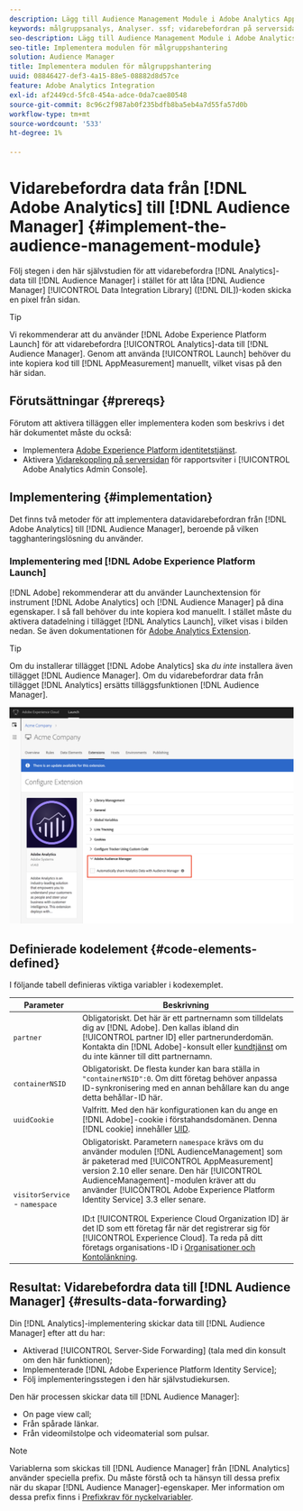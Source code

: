 ```yaml
---
description: Lägg till Audience Management Module i Adobe Analytics AppMeasurement för att vidarebefordra analysdata till Audience Manager i stället för att låta Audience Manager Data Integration Library-koden (DIL) skicka en pixel från sidan.
keywords: målgruppsanalys, Analyser. ssf; vidarebefordran på serversidan
seo-description: Lägg till Audience Management Module i Adobe Analytics AppMeasurement för att vidarebefordra analysdata till Audience Manager i stället för att låta Audience Manager Data Integration Library-koden (DIL) skicka en pixel från sidan.
seo-title: Implementera modulen för målgruppshantering
solution: Audience Manager
title: Implementera modulen för målgruppshantering
uuid: 08846427-def3-4a15-88e5-08882d8d57ce
feature: Adobe Analytics Integration
exl-id: af2449cd-5fc8-454a-adce-0da7cae80548
source-git-commit: 8c96c2f987ab0f235bdfb8ba5eb4a7d55fa57d0b
workflow-type: tm+mt
source-wordcount: '533'
ht-degree: 1%

---
```


# Vidarebefordra data från [!DNL Adobe Analytics] till [!DNL Audience Manager] {#implement-the-audience-management-module}

Följ stegen i den här självstudien för att vidarebefordra [!DNL Analytics]-data till [!DNL Audience Manager] i stället för att låta [!DNL Audience Manager] [!UICONTROL Data Integration Library] ([!DNL DIL])-koden skicka en pixel från sidan.

>[!TIP]
>
>Vi rekommenderar att du använder [!DNL Adobe Experience Platform Launch] för att vidarebefordra [!UICONTROL Analytics]-data till [!DNL Audience Manager]. Genom att använda [!UICONTROL Launch] behöver du inte kopiera kod till [!DNL AppMeasurement] manuellt, vilket visas på den här sidan.

## Förutsättningar {#prereqs}

Förutom att aktivera tilläggen eller implementera koden som beskrivs i det här dokumentet måste du också:

* Implementera [Adobe Experience Platform identitetstjänst](https://experienceleague.adobe.com/docs/id-service/using/home.html).
* Aktivera [Vidarekoppling på serversidan](https://experienceleague.adobe.com/docs/analytics/admin/admin-tools/server-side-forwarding/ssf.html) för rapportsviter i [!UICONTROL Adobe Analytics Admin Console].

## Implementering {#implementation}

Det finns två metoder för att implementera datavidarebefordran från [!DNL Adobe Analytics] till [!DNL Audience Manager], beroende på vilken tagghanteringslösning du använder.

### Implementering med [!DNL Adobe Experience Platform Launch]

[!DNL Adobe] rekommenderar att du använder  [](https://experienceleague.adobe.com/docs/launch/using/home.html?lang=en) Launchextension för instrument  [!DNL Adobe Analytics] och  [!DNL Audience Manager] på dina egenskaper. I så fall behöver du inte kopiera kod manuellt. I stället måste du aktivera datadelning i tillägget [!DNL Analytics Launch], vilket visas i bilden nedan. Se även dokumentationen för [Adobe Analytics Extension](https://experienceleague.adobe.com/docs/launch/using/extensions-ref/adobe-extension/analytics-extension/overview.html#adobe-audience-manager).

>[!TIP]
>
>Om du installerar tillägget [!DNL Adobe Analytics] ska *du inte* installera även tillägget [!DNL Audience Manager]. Om du vidarebefordrar data från tillägget [!DNL Analytics] ersätts tilläggsfunktionen [!DNL Audience Manager].

![Så här aktiverar du datadelning från Adobe Analytics-tillägget till Audience Manager](/help/using/integration/assets/analytics-to-aam.png)

## Definierade kodelement {#code-elements-defined}

I följande tabell definieras viktiga variabler i kodexemplet.

| Parameter | Beskrivning |
|--- |--- |
| `partner` | Obligatoriskt. Det här är ett partnernamn som tilldelats dig av [!DNL Adobe]. Den kallas ibland din [!UICONTROL partner ID] eller partnerunderdomän.  Kontakta din [!DNL Adobe]-konsult eller [kundtjänst](https://helpx.adobe.com/marketing-cloud/contact-support.html) om du inte känner till ditt partnernamn. |
| `containerNSID` | Obligatoriskt. De flesta kunder kan bara ställa in `"containerNSID":0`. Om ditt företag behöver anpassa ID-synkronisering med en annan behållare kan du ange detta behållar-ID här. |
| `uuidCookie` | Valfritt. Med den här konfigurationen kan du ange en [!DNL Adobe]-cookie i förstahandsdomänen. Denna [!DNL cookie] innehåller [UID](../../reference/ids-in-aam.md). |
| `visitorService` -  `namespace` | Obligatoriskt. Parametern `namespace` krävs om du använder modulen [!DNL AudienceManagement] som är paketerad med [!UICONTROL AppMeasurement] version 2.10 eller senare. Den här [!UICONTROL AudienceManagement]-modulen kräver att du använder [!UICONTROL Adobe Experience Platform Identity Service] 3.3 eller senare. <br><br>ID:t  [!UICONTROL Experience Cloud Organization ID] är det ID som ett företag får när det registrerar sig för  [!UICONTROL Experience Cloud]. Ta reda på ditt företags organisations-ID i [Organisationer och Kontolänkning](https://experienceleague.adobe.com/docs/core-services/interface/manage-users-and-products/organizations.html). |

## Resultat: Vidarebefordra data till [!DNL Audience Manager] {#results-data-forwarding}

Din [!DNL Analytics]-implementering skickar data till [!DNL Audience Manager] efter att du har:

* Aktiverad [!UICONTROL Server-Side Forwarding] (tala med din konsult om den här funktionen);
* Implementerade [!DNL Adobe Experience Platform Identity Service];
* Följ implementeringsstegen i den här självstudiekursen.

Den här processen skickar data till [!DNL Audience Manager]:

* On page view call;
* Från spårade länkar.
* Från videomilstolpe och videomaterial som pulsar.

>[!NOTE]
>
>Variablerna som skickas till [!DNL Audience Manager] från [!DNL Analytics] använder speciella prefix. Du måste förstå och ta hänsyn till dessa prefix när du skapar [!DNL Audience Manager]-egenskaper. Mer information om dessa prefix finns i [Prefixkrav för nyckelvariabler](../../features/traits/trait-variable-prefixes.md).
